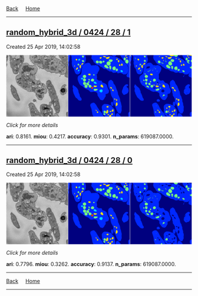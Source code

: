 
[Back](..)&nbsp;&nbsp;&nbsp;&nbsp;&nbsp;[Home](https://leapmanlab.github.io/snapshots)

---

<div class="summary"><a href="1"><h2>random_hybrid_3d / 0424 / 28 / 1</h2></a><p>Created 25 Apr 2019, 14:02:58
</p><a href="1"><img src="1/media/summary.png" align="center"></a><p>
<i>Click for more details</i>
</p></div>

**ari**: 0.8161. **miou**: 0.4217. **accuracy**: 0.9301. **n_params**: 619087.0000. 

---

<div class="summary"><a href="0"><h2>random_hybrid_3d / 0424 / 28 / 0</h2></a><p>Created 25 Apr 2019, 14:02:58
</p><a href="0"><img src="0/media/summary.png" align="center"></a><p>
<i>Click for more details</i>
</p></div>

**ari**: 0.7796. **miou**: 0.3262. **accuracy**: 0.9137. **n_params**: 619087.0000. 

---

[Back](..)&nbsp;&nbsp;&nbsp;&nbsp;&nbsp;[Home](https://leapmanlab.github.io/snapshots)

---